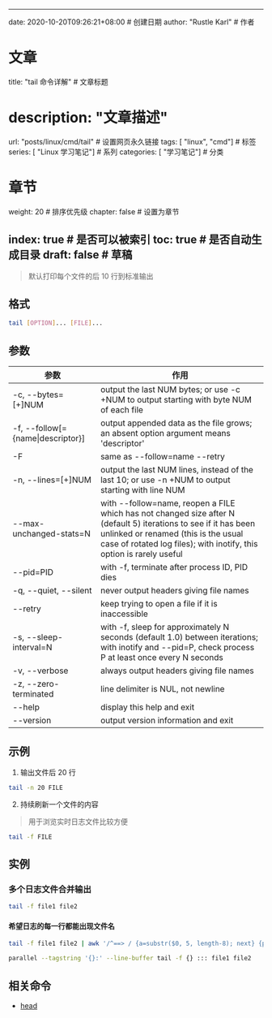 ---
date: 2020-10-20T09:26:21+08:00  # 创建日期
author: "Rustle Karl"  # 作者

# 文章
title: "tail 命令详解"  # 文章标题
# description: "文章描述"
url:  "posts/linux/cmd/tail"  # 设置网页永久链接
tags: [ "linux", "cmd"]  # 标签
series: [ "Linux 学习笔记"]  # 系列
categories: [ "学习笔记"]  # 分类

# 章节
weight: 20 # 排序优先级
chapter: false  # 设置为章节

index: true  # 是否可以被索引
toc: true  # 是否自动生成目录
draft: false  # 草稿
----

> 默认打印每个文件的后 10 行到标准输出

## 格式

```bash
tail [OPTION]... [FILE]...
```

## 参数

| 参数 | 作用 |
| --------- | --------- |
| -c, --bytes=[+]NUM | output the last NUM bytes; or use -c +NUM to output starting with byte NUM of each file |
| -f, --follow[={name\|descriptor}] | output appended data as the file grows; an absent option argument means 'descriptor' |
| -F | same as --follow=name --retry |
| -n, --lines=[+]NUM | output the last NUM lines, instead of the last 10; or use -n +NUM to output starting with line NUM |
| --max-unchanged-stats=N | with --follow=name, reopen a FILE which has not changed size after N (default 5) iterations to see if it has been unlinked or renamed (this is the usual case of rotated log files); with inotify, this option is rarely useful |
| --pid=PID | with -f, terminate after process ID, PID dies |
| -q, --quiet, --silent | never output headers giving file names |
| --retry | keep trying to open a file if it is inaccessible |
| -s, --sleep-interval=N | with -f, sleep for approximately N seconds (default 1.0) between iterations; with inotify and --pid=P, check process P at least once every N seconds |
| -v, --verbose | always output headers giving file names |
| -z, --zero-terminated | line delimiter is NUL, not newline |
| --help | display this help and exit |
| --version | output version information and exit |

## 示例

1. 输出文件后 20 行

```bash
tail -n 20 FILE
```

2. 持续刷新一个文件的内容

> 用于浏览实时日志文件比较方便

```bash
tail -f FILE
```

## 实例

### 多个日志文件合并输出

```bash
tail -f file1 file2
```

#### 希望日志的每一行都能出现文件名

```bash
tail -f file1 file2 | awk '/^==> / {a=substr($0, 5, length-8); next} {print a":"$0}'
```

```bash
parallel --tagstring '{}:' --line-buffer tail -f {} ::: file1 file2
```

## 相关命令

- [head](head.md)
